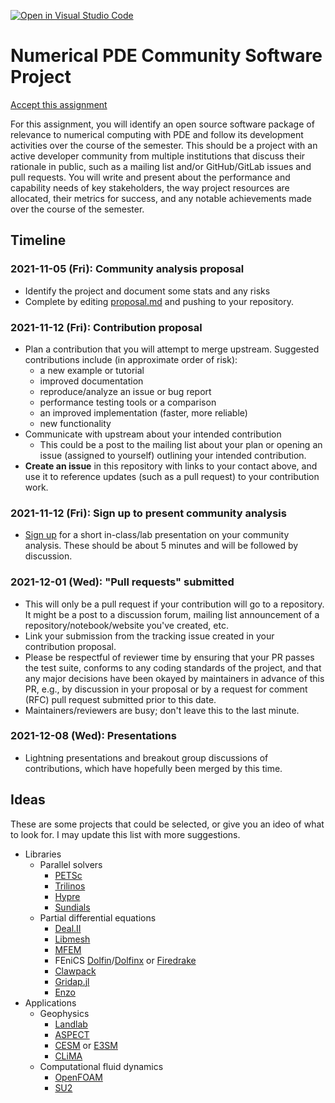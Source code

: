 [![Open in Visual Studio Code](https://classroom.github.com/assets/open-in-vscode-f059dc9a6f8d3a56e377f745f24479a46679e63a5d9fe6f495e02850cd0d8118.svg)](https://classroom.github.com/online_ide?assignment_repo_id=6213684&assignment_repo_type=AssignmentRepo)
# Numerical PDE Community Software Project

[Accept this assignment](https://classroom.github.com/a/viyRxqtk)

For this assignment, you will identify an open source software package of
relevance to numerical computing with PDE and follow its development activities
over the course of the semester. This should be a project with an active
developer community from multiple institutions that discuss their rationale in
public, such as a mailing list and/or GitHub/GitLab issues and pull requests.
You will write and present about the performance and capability needs of key
stakeholders, the way project resources are allocated, their metrics for
success, and any notable achievements made over the course of the semester.

## Timeline

### 2021-11-05 (Fri): Community analysis proposal
  * Identify the project and document some stats and any risks
  * Complete by editing [proposal.md](proposal.md) and pushing to your
    repository.
### 2021-11-12 (Fri): Contribution proposal
  * Plan a contribution that you will attempt to merge upstream.
    Suggested contributions include (in approximate order of risk):
    * a new example or tutorial
    * improved documentation
    * reproduce/analyze an issue or bug report
    * performance testing tools or a comparison
    * an improved implementation (faster, more reliable)
    * new functionality
  * Communicate with upstream about your intended contribution
    * This could be a post to the mailing list about your plan or
      opening an issue (assigned to yourself) outlining your intended
      contribution.
  * **Create an issue** in this repository with links to your contact
    above, and use it to reference updates (such as a pull request) to
    your contribution work.
### 2021-11-12 (Fri): Sign up to present community analysis
  * [Sign up](https://github.com/cu-numpde/fall21/issues/1)
    for a short in-class/lab presentation on your community analysis.
    These should be about 5 minutes and will be followed by discussion.
### 2021-12-01 (Wed): "Pull requests" submitted
  * This will only be a pull request if your contribution will go to a
    repository. It might be a post to a discussion forum, mailing list
    announcement of a repository/notebook/website you've created, etc.
  * Link your submission from the tracking issue created in your
    contribution proposal.
  * Please be respectful of reviewer time by ensuring that your PR
    passes the test suite, conforms to any coding standards of the
    project, and that any major decisions have been okayed by
    maintainers in advance of this PR, e.g., by discussion in your
    proposal or by a request for comment (RFC) pull request submitted
    prior to this date.
  * Maintainers/reviewers are busy; don't leave this to the last minute.
### 2021-12-08 (Wed): Presentations
  * Lightning presentations and breakout group discussions of
   contributions, which have hopefully been merged by this time.

## Ideas

These are some projects that could be selected, or give you an ideo of
what to look for.  I may update this list with more suggestions.

* Libraries
  * Parallel solvers
    * [PETSc](https://gitlab.com/petsc/petsc/)
    * [Trilinos](https://github.com/trilinos/Trilinos)
    * [Hypre](https://github.com/hypre-space/hypre)
    * [Sundials](https://github.com/LLNL/sundials)
  * Partial differential equations
    * [Deal.II](https://github.com/dealii/dealii)
    * [Libmesh](https://github.com/libmesh/libmesh)
    * [MFEM](https://github.com/mfem/mfem/)
    * FEniCS [Dolfin](https://bitbucket.org/fenics-project/dolfin/src/master/)/[Dolfinx](https://github.com/FEniCS/dolfinx) or [Firedrake](https://www.firedrakeproject.org/)
    * [Clawpack](https://github.com/clawpack/)
    * [Gridap.jl](https://github.com/gridap/Gridap.jl)
    * [Enzo](https://enzo-project.org/)
* Applications
  * Geophysics
    * [Landlab](https://github.com/landlab/landlab)
    * [ASPECT](https://github.com/geodynamics/aspect)
    * [CESM](https://github.com/escomp/cesm) or [E3SM](https://github.com/E3SM-Project/E3SM)
    * [CLiMA](https://github.com/CliMA/ClimaCore.jl)
  * Computational fluid dynamics
    * [OpenFOAM](https://github.com/OpenFOAM/OpenFOAM-dev)
    * [SU2](https://github.com/su2code/SU2/tree/develop)
